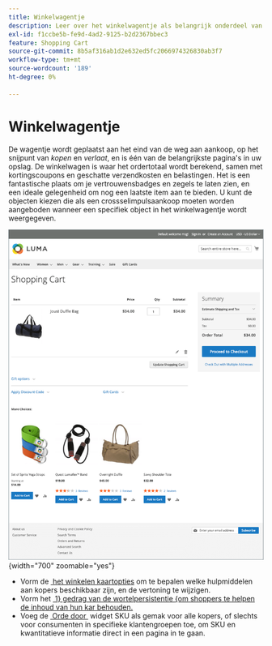 ```yaml
---
title: Winkelwagentje
description: Leer over het winkelwagentje als belangrijk onderdeel van de aankoop in je winkel.
exl-id: f1ccbe5b-fe9d-4ad2-9125-b2d2367bbec3
feature: Shopping Cart
source-git-commit: 8b5af316ab1d2e632ed5fc2066974326830ab3f7
workflow-type: tm+mt
source-wordcount: '189'
ht-degree: 0%

---
```


# Winkelwagentje

De wagentje wordt geplaatst aan het eind van de weg aan aankoop, op het snijpunt van _kopen_ en _verlaat_, en is één van de belangrijkste pagina&#39;s in uw opslag. De winkelwagen is waar het ordertotaal wordt berekend, samen met kortingscoupons en geschatte verzendkosten en belastingen. Het is een fantastische plaats om je vertrouwensbadges en zegels te laten zien, en een ideale gelegenheid om nog een laatste item aan te bieden. U kunt de objecten kiezen die als een crossselimpulsaankoop moeten worden aangeboden wanneer een specifiek object in het winkelwagentje wordt weergegeven.

![&#x200B; De het winkelen kartpagina toont hulpmiddelen de verkoopster kan gebruiken om de producten voor hun orde te beheren &#x200B;](./assets/storefront-cart-full.png){width="700" zoomable="yes"}

- Vorm de [&#x200B; het winkelen kaartopties &#x200B;](cart-configuration.md) om te bepalen welke hulpmiddelen aan kopers beschikbaar zijn, en de vertoning te wijzigen.
- Vorm het [&#x200B; 1&rbrace; gedrag van de wortelpersistentie &lbrace;om shoppers te helpen de inhoud van hun kar behouden.](cart-persistent.md)
- Voeg de [&#x200B; Orde door &#x200B;](order-by-sku.md) widget SKU als gemak voor alle kopers, of slechts voor consumenten in specifieke klantengroepen toe, om SKU en kwantitatieve informatie direct in een pagina in te gaan.
